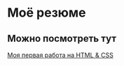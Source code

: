 # Моё резюме

## Можно посмотреть тут

[Моя первая работа на HTML & CSS](https://romanchik4261.github.io/resume/)
